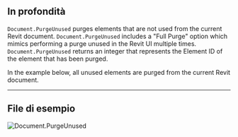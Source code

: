 ## In profondità
`Document.PurgeUnused` purges elements that are not used from the current Revit document. `Document.PurgeUnused` includes a "Full Purge" option which mimics performing a purge unused in the Revit UI multiple times. `Document.PurgeUnused` returns an integer that represents the Element ID of the element that has been purged.

In the example below, all unused elements are purged from the current Revit document.
___
## File di esempio

![Document.PurgeUnused](./Revit.Application.Document.PurgeUnused_img.jpg)

